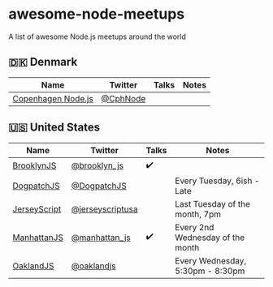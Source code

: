 # awesome-node-meetups

A list of awesome Node.js meetups around the world

## 🇩🇰 Denmark

| Name | Twitter | Talks | Notes |
|------|---------|-------|-------|
| [Copenhagen Node.js](https://www.meetup.com/cph-node/) | [@CphNode](https://twitter.com/CphNode) | | |

## 🇺🇸 United States

| Name | Twitter | Talks | Notes |
|------|---------|-------|-------|
| [BrooklynJS](http://brooklynjs.com) | [@brooklyn_js](https://twitter.com/brooklyn_js) | ✔️ | |
| [DogpatchJS](http://dogpatchjs.com) | [@DogpatchJS](https://twitter.com/DogpatchJS) | | Every Tuesday, 6ish - Late |
| [JerseyScript](https://jerseyscript.github.io) | [@jerseyscriptusa](https://twitter.com/jerseyscriptusa) | | Last Tuesday of the month, 7pm |
| [ManhattanJS](http://manhattanjs.com) | [@manhattan_js](https://twitter.com/manhattan_js) | ✔️ | Every 2nd Wednesday of the month |
| [OaklandJS](http://oaklandjs.com) | [@oaklandjs](https://twitter.com/oaklandjs) | | Every Wednesday, 5:30pm - 8:30pm |
